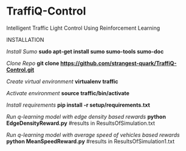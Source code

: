 # TraffiQ-Control
Intelligent Traffic Light Control Using Reinforcement Learning

INSTALLATION

*Install Sumo*
**sudo apt-get install sumo sumo-tools sumo-doc**

*Clone Repo*
**git clone https://github.com/strangest-quark/TraffiQ-Control.git**

*Create virtual environment*
**virtualenv traffic**

*Activate environment*
**source traffic/bin/activate**

*Install requirements*
**pip install -r setup/requirements.txt**

*Run q-learning model with edge density based rewards*
**python EdgeDensityReward.py**
#results in ResultsOfSimulation.txt

*Run q-learning model with average speed of vehicles based rewards*
**python MeanSpeedReward.py**
#results in ResultsOfSimulation1.txt






